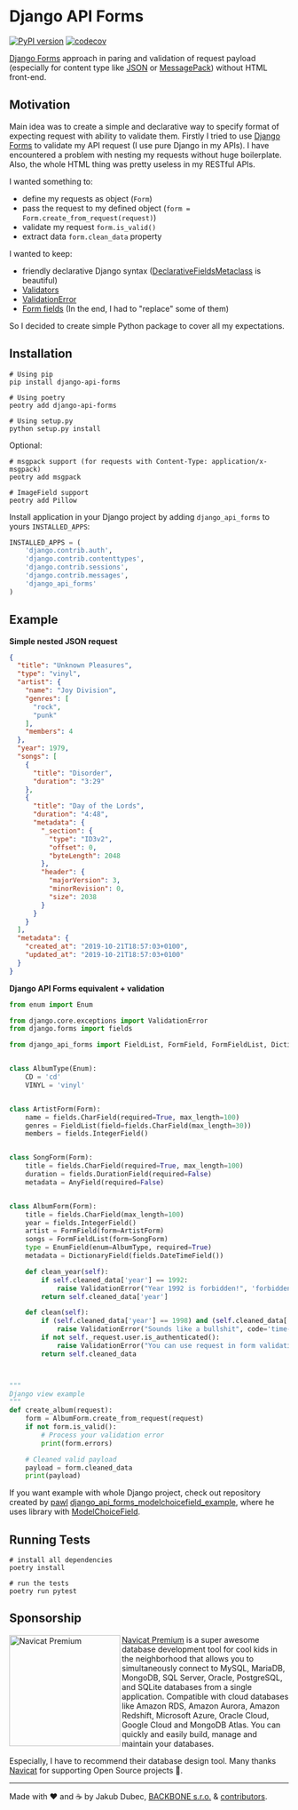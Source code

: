 # Django API Forms

[![PyPI version](https://badge.fury.io/py/django-api-forms.svg)](https://badge.fury.io/py/django-api-forms)
[![codecov](https://codecov.io/gh/Sibyx/django_api_forms/branch/master/graph/badge.svg)](https://codecov.io/gh/Sibyx/django_api_forms)

[Django Forms](https://docs.djangoproject.com/en/3.1/topics/forms/) approach in paring and validation of request
payload (especially for content type like [JSON](https://www.json.org/) or [MessagePack](https://msgpack.org/))
without HTML front-end.

## Motivation

Main idea was to create a simple and declarative way to specify format of expecting request with ability to validate
them. Firstly I tried to use [Django Forms](https://docs.djangoproject.com/en/3.0/topics/forms/) to validate my API
request (I use pure Django in my APIs). I have encountered a problem with nesting my requests without huge boilerplate.
Also, the whole HTML thing was pretty useless in my RESTful APIs.

I wanted something to:

- define my requests as object (`Form`)
- pass the request to my defined object (`form = Form.create_from_request(request)`)
- validate my request `form.is_valid()`
- extract data `form.clean_data` property

I wanted to keep:

- friendly declarative Django syntax
([DeclarativeFieldsMetaclass](https://github.com/django/django/blob/master/django/forms/forms.py#L22) is beautiful)
- [Validators](https://docs.djangoproject.com/en/3.1/ref/validators/)
- [ValidationError](https://docs.djangoproject.com/en/3.1/ref/exceptions/#validationerror)
- [Form fields](https://docs.djangoproject.com/en/3.1/ref/forms/fields/) (In the end, I had to "replace" some of them)

So I decided to create simple Python package to cover all my expectations.

## Installation

```shell script
# Using pip
pip install django-api-forms

# Using poetry
peotry add django-api-forms

# Using setup.py
python setup.py install
```

Optional:
```shell script
# msgpack support (for requests with Content-Type: application/x-msgpack)
peotry add msgpack

# ImageField support
peotry add Pillow
```

Install application in your Django project by adding `django_api_forms` to yours `INSTALLED_APPS`:

```python
INSTALLED_APPS = (
    'django.contrib.auth',
    'django.contrib.contenttypes',
    'django.contrib.sessions',
    'django.contrib.messages',
    'django_api_forms'
)
```

## Example

**Simple nested JSON request**

```json
{
  "title": "Unknown Pleasures",
  "type": "vinyl",
  "artist": {
    "name": "Joy Division",
    "genres": [
      "rock",
      "punk"
    ],
    "members": 4
  },
  "year": 1979,
  "songs": [
    {
      "title": "Disorder",
      "duration": "3:29"
    },
    {
      "title": "Day of the Lords",
      "duration": "4:48",
      "metadata": {
        "_section": {
          "type": "ID3v2",
          "offset": 0,
          "byteLength": 2048
        },
        "header": {
          "majorVersion": 3,
          "minorRevision": 0,
          "size": 2038
        }
      }
    }
  ],
  "metadata": {
    "created_at": "2019-10-21T18:57:03+0100",
    "updated_at": "2019-10-21T18:57:03+0100"
  }
}
```

**Django API Forms equivalent + validation**

```python
from enum import Enum

from django.core.exceptions import ValidationError
from django.forms import fields

from django_api_forms import FieldList, FormField, FormFieldList, DictionaryField, EnumField, AnyField, Form


class AlbumType(Enum):
    CD = 'cd'
    VINYL = 'vinyl'


class ArtistForm(Form):
    name = fields.CharField(required=True, max_length=100)
    genres = FieldList(field=fields.CharField(max_length=30))
    members = fields.IntegerField()


class SongForm(Form):
    title = fields.CharField(required=True, max_length=100)
    duration = fields.DurationField(required=False)
    metadata = AnyField(required=False)


class AlbumForm(Form):
    title = fields.CharField(max_length=100)
    year = fields.IntegerField()
    artist = FormField(form=ArtistForm)
    songs = FormFieldList(form=SongForm)
    type = EnumField(enum=AlbumType, required=True)
    metadata = DictionaryField(fields.DateTimeField())

    def clean_year(self):
        if self.cleaned_data['year'] == 1992:
            raise ValidationError("Year 1992 is forbidden!", 'forbidden-value')
        return self.cleaned_data['year']

    def clean(self):
        if (self.cleaned_data['year'] == 1998) and (self.cleaned_data['artist']['name'] == "Nirvana"):
            raise ValidationError("Sounds like a bullshit", code='time-traveling')
        if not self._request.user.is_authenticated():
            raise ValidationError("You can use request in form validation!")
        return self.cleaned_data



"""
Django view example
"""
def create_album(request):
    form = AlbumForm.create_from_request(request)
    if not form.is_valid():
        # Process your validation error
        print(form.errors)

    # Cleaned valid payload
    payload = form.cleaned_data
    print(payload)
```

If you want example with whole Django project, check out repository created by [pawl](https://github.com/pawl)
[django_api_forms_modelchoicefield_example](https://github.com/pawl/django_api_forms_modelchoicefield_example), where
he uses library with
[ModelChoiceField](https://docs.djangoproject.com/en/3.0/ref/forms/fields/#django.forms.ModelChoiceField).


## Running Tests

```shell script
# install all dependencies
poetry install

# run the tests
poetry run pytest
```

## Sponsorship

<img height="200" src="docs/navicat.png" align="left" alt="Navicat Premium">

[Navicat Premium](https://www.navicat.com/en/products/navicat-premium) is a super awesome database development tool for
cool kids in the neighborhood that allows you to simultaneously connect to MySQL, MariaDB, MongoDB, SQL Server, Oracle,
PostgreSQL, and SQLite databases from a single application. Compatible with cloud databases like Amazon RDS, Amazon
Aurora, Amazon Redshift, Microsoft Azure, Oracle Cloud, Google Cloud and MongoDB Atlas. You can quickly and easily
build, manage and maintain your databases.

Especially, I have to recommend their database design tool. Many thanks [Navicat](https://www.navicat.com/en/) for
supporting Open Source projects 🌈.

---
Made with ❤️ and ☕️ by Jakub Dubec, [BACKBONE s.r.o.](https://www.backbone.sk/en/) &
[contributors](https://github.com/Sibyx/django_api_forms/graphs/contributors).
